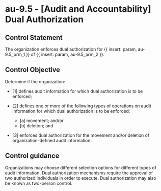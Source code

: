 # au-9.5 - \[Audit and Accountability\] Dual Authorization

## Control Statement

The organization enforces dual authorization for {{ insert: param, au-9.5_prm_1 }} of {{ insert: param, au-9.5_prm_2 }}.

## Control Objective

Determine if the organization:

- \[1\] defines audit information for which dual authorization is to be enforced;

- \[2\] defines one or more of the following types of operations on audit information for which dual authorization is to be enforced:

  - \[a\] movement; and/or
  - \[b\] deletion; and

- \[3\] enforces dual authorization for the movement and/or deletion of organization-defined audit information.

## Control guidance

Organizations may choose different selection options for different types of audit information. Dual authorization mechanisms require the approval of two authorized individuals in order to execute. Dual authorization may also be known as two-person control.
